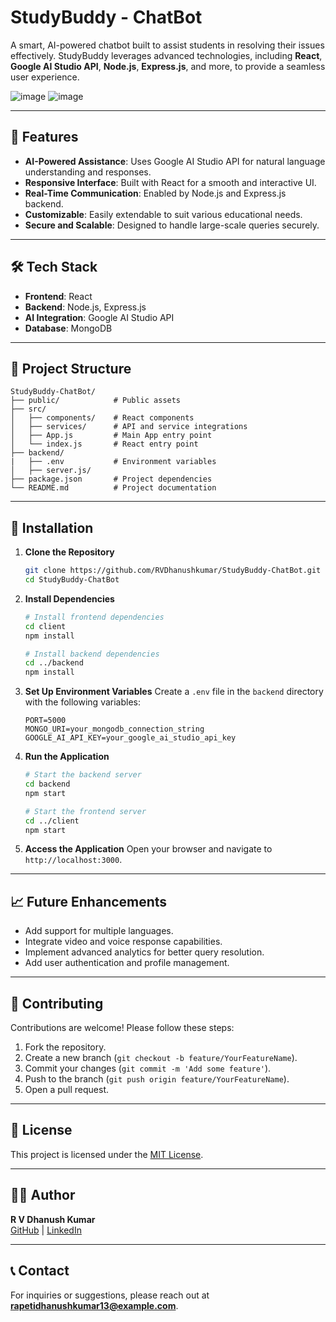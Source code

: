 # StudyBuddy - ChatBot


A smart, AI-powered chatbot built to assist students in resolving their issues effectively. StudyBuddy leverages advanced technologies, including **React**, **Google AI Studio API**, **Node.js**, **Express.js**, and more, to provide a seamless user experience.

![image](https://github.com/user-attachments/assets/851b21f6-2a5e-4046-a55b-c6cfb4e26a12)
![image](https://github.com/user-attachments/assets/50664ac1-3e64-4882-bddd-116a69dce2d3)



---

## 🚀 Features

- **AI-Powered Assistance**: Uses Google AI Studio API for natural language understanding and responses.
- **Responsive Interface**: Built with React for a smooth and interactive UI.
- **Real-Time Communication**: Enabled by Node.js and Express.js backend.
- **Customizable**: Easily extendable to suit various educational needs.
- **Secure and Scalable**: Designed to handle large-scale queries securely.

---

## 🛠️ Tech Stack

- **Frontend**: React
- **Backend**: Node.js, Express.js
- **AI Integration**: Google AI Studio API
- **Database**: MongoDB

---

## 📂 Project Structure

```plaintext
StudyBuddy-ChatBot/
├── public/            # Public assets
├── src/
│   ├── components/    # React components
│   ├── services/      # API and service integrations
│   ├── App.js         # Main App entry point
│   └── index.js       # React entry point
├── backend/
|   ├── .env           # Environment variables
│   ├── server.js/ 
├── package.json       # Project dependencies
└── README.md          # Project documentation
```

---

## 🔧 Installation

1. **Clone the Repository**
   ```bash
   git clone https://github.com/RVDhanushkumar/StudyBuddy-ChatBot.git
   cd StudyBuddy-ChatBot
   ```

2. **Install Dependencies**
   ```bash
   # Install frontend dependencies
   cd client
   npm install

   # Install backend dependencies
   cd ../backend
   npm install
   ```

3. **Set Up Environment Variables**
   Create a `.env` file in the `backend` directory with the following variables:
   ```plaintext
   PORT=5000
   MONGO_URI=your_mongodb_connection_string
   GOOGLE_AI_API_KEY=your_google_ai_studio_api_key
   ```

4. **Run the Application**
   ```bash
   # Start the backend server
   cd backend
   npm start

   # Start the frontend server
   cd ../client
   npm start
   ```

5. **Access the Application**
   Open your browser and navigate to `http://localhost:3000`.

---

## 📈 Future Enhancements

- Add support for multiple languages.
- Integrate video and voice response capabilities.
- Implement advanced analytics for better query resolution.
- Add user authentication and profile management.

---

## 🤝 Contributing

Contributions are welcome! Please follow these steps:

1. Fork the repository.
2. Create a new branch (`git checkout -b feature/YourFeatureName`).
3. Commit your changes (`git commit -m 'Add some feature'`).
4. Push to the branch (`git push origin feature/YourFeatureName`).
5. Open a pull request.

---

## 📜 License

This project is licensed under the [MIT License](LICENSE).

---

## 👨‍💻 Author

**R V Dhanush Kumar**  
[GitHub](https://github.com/RVDhanushkumar) | [LinkedIn](https://www.linkedin.com/in/your-link/](https://www.linkedin.com/in/dhanush-awesome/))

---

## 📞 Contact

For inquiries or suggestions, please reach out at **rapetidhanushkumar13@example.com**.
